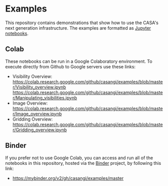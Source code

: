 # Examples
This repository contains demonstrations that show how to use the CASA's next generation infrastructure. The examples are formatted as [Jupyter notebooks](https://jupyter.org/).

## Colab
These notebooks can be run in a Google Colaboratory environment. To execute directly from Github to Google servers use these links:
- Visibility Overview:  
  https://colab.research.google.com/github/casangi/examples/blob/master/Visibility_overview.ipynb  
  https://colab.research.google.com/github/casangi/examples/blob/master/Manipulating_visibilities.ipynb
- Image Overview:  
  https://colab.research.google.com/github/casangi/examples/blob/master/Image_overview.ipynb  
- Gridding Overview:  
  https://colab.research.google.com/github/casangi/examples/blob/master/Gridding_overview.ipynb

## Binder
If you prefer not to use Google Colab, you can access and run all of the notebooks in this repository, hosted via the [Binder](https://mybinder.org/) project, by following this link:
- https://mybinder.org/v2/gh/casangi/examples/master
